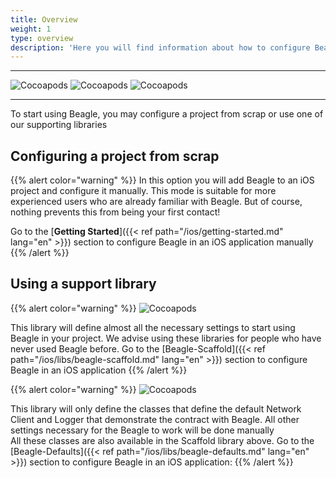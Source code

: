 ```yaml
---
title: Overview
weight: 1
type: overview
description: 'Here you will find information about how to configure Beagle in a iOS application'
---
```


---

![Cocoapods](https://img.shields.io/cocoapods/v/BeagleScaffold?label=Beagle-Scaffold)
![Cocoapods](https://img.shields.io/cocoapods/v/BeagleDefaults?label=Beagle-Defaults)
![Cocoapods](https://img.shields.io/cocoapods/v/Beagle?label=Beagle)

<hr>

To start using Beagle, you may configure a project from scrap or use one of our supporting libraries

## Configuring a project from scrap
{{% alert color="warning" %}}
In this option you will add Beagle to an iOS project and configure it manually. This mode is suitable for more experienced users who are already familiar with Beagle. But of course, nothing prevents this from being your first contact!

Go to the [**Getting Started**]({{< ref path="/ios/getting-started.md" lang="en" >}}) section to configure Beagle in an iOS application manually
{{% /alert %}}

## Using a support library

{{% alert color="warning" %}}
![Cocoapods](https://img.shields.io/cocoapods/v/BeagleScaffold?label=Beagle-Scaffold)

This library will define almost all the necessary settings to start using Beagle in your project. We advise using these libraries for people who have never used Beagle before. Go to the [Beagle-Scaffold]({{< ref path="/ios/libs/beagle-scaffold.md" lang="en" >}}) section to configure Beagle in an iOS application
{{% /alert %}}

{{% alert color="warning" %}}
![Cocoapods](https://img.shields.io/cocoapods/v/BeagleDefaults?label=Beagle-Defaults)

This library will only define the classes that define the default Network Client and Logger that demonstrate the contract with Beagle. All other settings necessary for the Beagle to work will be done manually<br>All these classes are also available in the Scaffold library above. Go to the [Beagle-Defaults]({{< ref path="/ios/libs/beagle-defaults.md" lang="en" >}}) section to configure Beagle in an iOS application:
{{% /alert %}}